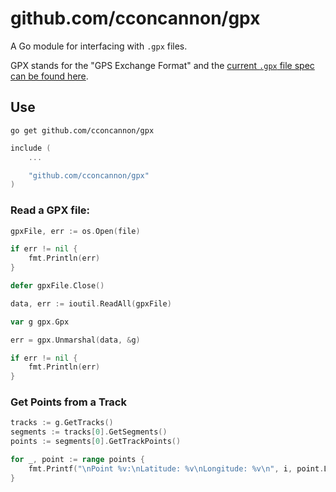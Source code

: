 # github.com/cconcannon/gpx

A Go module for interfacing with `.gpx` files.

GPX stands for the "GPS Exchange Format" and the [current `.gpx` file spec can be found here](https://www.topografix.com/gpx.asp).

## Use

`go get github.com/cconcannon/gpx`

```go
include (
	...

	"github.com/cconcannon/gpx"
)
```

### Read a GPX file:

```go
gpxFile, err := os.Open(file)

if err != nil {
	fmt.Println(err)
}

defer gpxFile.Close()

data, err := ioutil.ReadAll(gpxFile)

var g gpx.Gpx

err = gpx.Unmarshal(data, &g)

if err != nil {
	fmt.Println(err)
}
```

### Get Points from a Track

```go
tracks := g.GetTracks()
segments := tracks[0].GetSegments()
points := segments[0].GetTrackPoints()

for _, point := range points {
	fmt.Printf("\nPoint %v:\nLatitude: %v\nLongitude: %v\n", i, point.Lat, point.Lon)
}
```
